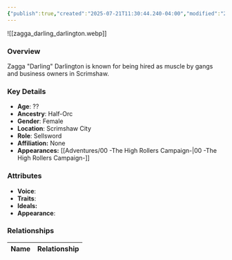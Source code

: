 ```yaml
---
{"publish":true,"created":"2025-07-21T11:30:44.240-04:00","modified":"2025-07-27T18:18:22.489-04:00","published":"2025-07-27T18:18:22.489-04:00","cssclasses":"","Age":"??","Ancestry":"Half-Orc","Gender":"Female","Location":["Scrimshaw City"],"Role":["Sellsword"],"Affiliation":["None"],"Appearances":["[[00 -The High Rollers Campaign-]]"]}
---
```



![[zagga_darling_darlington.webp]]

### Overview
Zagga "Darling" Darlington is known for being hired as muscle by gangs and business owners in Scrimshaw.

### Key Details
- **Age**: ??
- **Ancestry**: Half-Orc
- **Gender**: Female
- **Location**: Scrimshaw City
- **Role**: Sellsword
- **Affiliation:** None
- **Appearances:** [[Adventures/00 -The High Rollers Campaign-\|00 -The High Rollers Campaign-]]

### Attributes
- **Voice**: 
- **Traits**: 
- **Ideals:** 
- **Appearance**:

### Relationships

| Name  | Relationship |
| ----- | ------------ |
